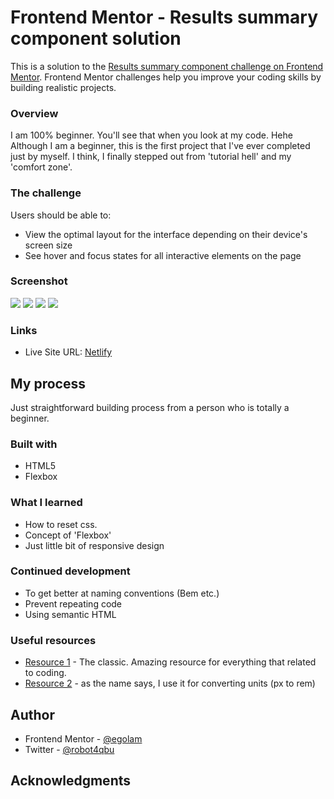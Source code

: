 # Frontend Mentor - Results summary component solution

This is a solution to the [Results summary component challenge on Frontend Mentor](https://www.frontendmentor.io/challenges/results-summary-component-CE_K6s0maV). Frontend Mentor challenges help you improve your coding skills by building realistic projects. 

### Overview

  I am 100% beginner. You'll see that when you look at my code. Hehe
  Although I am a beginner, this is the first project that I've ever completed just by myself. I think, I finally stepped out from 'tutorial hell' and my 'comfort zone'.

### The challenge

Users should be able to:

- View the optimal layout for the interface depending on their device's screen size
- See hover and focus states for all interactive elements on the page

### Screenshot

![](./screenshotD.png)
![](./screenshotD-active.png)
![](./screenshotM.png)
![](./screenshotM-active.png)

### Links

- Live Site URL: [Netlify](https://darling-marigold-6df5c5.netlify.app)

## My process

  Just straightforward building process from a person who is totally a beginner.

### Built with

- HTML5
- Flexbox

### What I learned

  - How to reset css.
  - Concept of 'Flexbox'
  - Just little bit of responsive design 

### Continued development

- To get better at naming conventions (Bem etc.)
- Prevent repeating code
- Using semantic HTML

### Useful resources

- [Resource 1](https://www.w3schools.com) - The classic. Amazing resource for everything that related to coding.
- [Resource 2](https://nekocalc.com/px-to-rem-converter) - as the name says, I use it for converting units (px to rem)

## Author

- Frontend Mentor - [@egolam](https://www.frontendmentor.io/profile/egolam)
- Twitter - [@robot4qbu](https://www.twitter.com/robot4qbu)

## Acknowledgments
